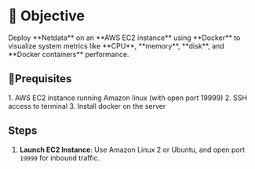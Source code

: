 <title>Monitor-System-Resources-Using-Netdata</title> 

<h1>📌 Objective</h1>
<p>Deploy **Netdata** on an **AWS EC2 instance** using **Docker** to visualize system metrics like **CPU**, **memory**, **disk**, and **Docker containers** performance.</p>

<h2>🔧Prequisites</h2>
<p>
    1. AWS EC2 instance running Amazon linux (with open port 19999)
     2. SSH access to terminal
      3. Install docker on the server
</p>

## Steps

1. **Launch EC2 Instance**: Use Amazon Linux 2 or Ubuntu, and open port `19999` for inbound traffic.

